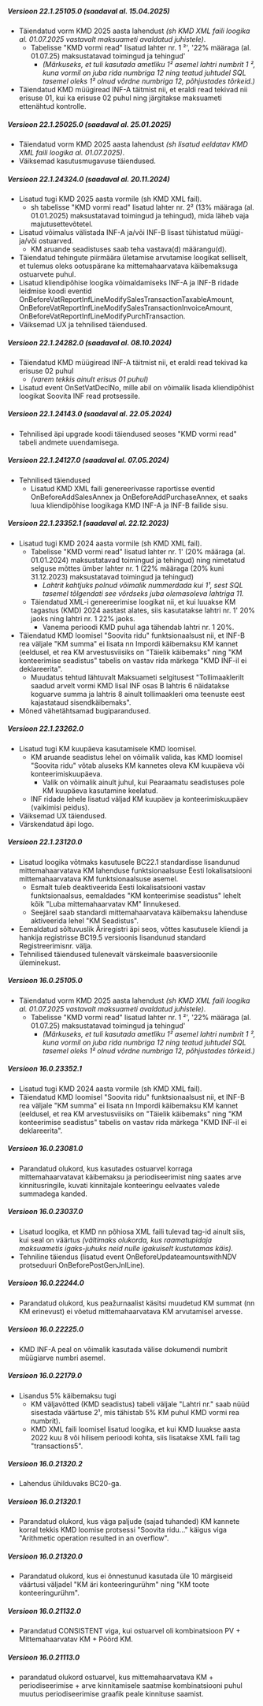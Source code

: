 ---
---
##### Versioon 22.1.25105.0 _(saadaval al. 15.04.2025)_
- Täiendatud vorm KMD 2025 aasta lahendust _(sh KMD XML faili loogika al. 01.07.2025 vastavalt maksuameti avaldatud juhistele)_.
  - Tabelisse "KMD vormi read" lisatud lahter nr. 1 ²', '22% määraga (al. 01.07.25) maksustatavad toimingud ja tehingud'
    - _(Märkuseks, et tuli kasutada ametliku 1² asemel lahtri numbrit 1 ², kuna vormil on juba rida numbriga 12 ning teatud juhtudel SQL tasemel oleks 1² olnud võrdne numbriga 12, põhjustades tõrkeid.)_
- Täiendatud KMD müügiread INF-A täitmist nii, et eraldi read tekivad nii erisuse 01, kui ka erisuse 02 puhul ning järgitakse maksuameti ettenähtud kontrolle.  

##### Versioon 22.1.25025.0 _(saadaval al. 25.01.2025)_
- Täiendatud vorm KMD 2025 aasta lahendust _(sh lisatud eeldatav KMD XML faili loogika al. 01.07.2025)_.
- Väiksemad kasutusmugavuse täiendused.  

##### Versioon 22.1.24324.0 _(saadaval al. 20.11.2024)_
- Lisatud tugi KMD 2025 aasta vormile (sh KMD XML fail).
  - sh tabelisse "KMD vormi read" lisatud lahter nr. 2² (13% määraga (al. 01.01.2025) maksustatavad toimingud ja tehingud), mida läheb vaja majutusettevõtetel.
- Lisatud võimalus välistada INF-A ja/või INF-B lisast tühistatud müügi- ja/või ostuarved.
  - KM aruande seadistuses saab teha vastava(d) määrangu(d).
- Täiendatud tehingute piirmäära ületamise arvutamise loogikat selliselt, et tulemus oleks ootuspärane ka mittemahaarvatava käibemaksuga ostuarvete puhul.
- Lisatud kliendipõhise loogika võimaldamiseks INF-A ja INF-B ridade leidmise koodi eventid OnBeforeVatReportInfLineModifySalesTransactionTaxableAmount, OnBeforeVatReportInfLineModifySalesTransactionInvoiceAmount, OnBeforeVatReportInfLineModifyPurchTransaction.
- Väiksemad UX ja tehnilised täiendused.  

##### Versioon 22.1.24282.0 _(saadaval al. 08.10.2024)_
- Täiendatud KMD müügiread INF-A täitmist nii, et eraldi read tekivad ka erisuse 02 puhul
  - _(varem tekkis ainult erisus 01 puhul)_
- Lisatud event OnSetVatDeclNo, mille abil on võimalik lisada kliendipõhist loogikat Soovita INF read protsessile.  

##### Versioon 22.1.24143.0 _(saadaval al. 22.05.2024)_
- Tehnilised äpi upgrade koodi täiendused seoses "KMD vormi read" tabeli andmete uuendamisega.  

##### Versioon 22.1.24127.0 _(saadaval al. 07.05.2024)_
- Tehnilised täiendused
  - Lisatud KMD XML faili genereerivasse raportisse eventid OnBeforeAddSalesAnnex ja OnBeforeAddPurchaseAnnex, et saaks luua kliendipõhise loogikaga KMD INF-A ja INF-B failide sisu.  

##### Versioon 22.1.23352.1 _(saadaval al. 22.12.2023)_
- Lisatud tugi KMD 2024 aasta vormile (sh KMD XML fail).
  - Tabelisse "KMD vormi read" lisatud lahter nr. 1' (20% määraga (al. 01.01.2024) maksustatavad toimingud ja tehingud) ning nimetatud selguse mõttes ümber lahter nr. 1 (22% määraga (20% kuni 31.12.2023) maksustatavad toimingud ja tehingud)
    - _Lahtrit kahtjuks polnud võimalik nummerdada kui 1¹, sest SQL tasemel tõlgendati see võrdseks juba olemasoleva lahtriga 11._
  - Täiendatud XML-i genereerimise loogikat nii, et kui luuakse KM tagastus (KMD) 2024 aastast alates, siis kasutatakse lahtri nr. 1' 20% jaoks ning lahtri nr. 1 22% jaoks.
    - Vanema perioodi KMD puhul aga tähendab lahtri nr. 1 20%.
- Täiendatud KMD loomisel "Soovita ridu" funktsionaalsust nii, et INF-B rea väljale "KM summa" ei lisata nn Impordi käibemaksu KM kannet (eeldusel, et rea KM arvestusviisiks on "Täielik käibemaks" ning "KM konteerimise seadistus" tabelis on vastav rida märkega "KMD INF-il ei deklareerita".
  - Muudatus tehtud lähtuvalt Maksuameti selgitusest "Tollimaaklerilt saadud arvelt vormi KMD lisal INF osas B lahtris 6 näidatakse koguarve summa ja lahtris 8 ainult tollimaakleri oma teenuste eest kajastataud sisendkäibemaks".
- Mõned vähetähtsamad bugiparandused.  

##### Versioon 22.1.23262.0
- Lisatud tugi KM kuupäeva kasutamisele KMD loomisel.
  - KM aruande seadistus lehel on võimalik valida, kas KMD loomisel "Soovita ridu" võtab aluseks KM kannetes oleva KM kuupäeva või konteerimiskuupäeva.
    - Valik on võimalik ainult juhul, kui Pearaamatu seadistuses pole KM kuupäeva kasutamine keelatud.
  - INF ridade lehele lisatud väljad KM kuupäev ja konteerimiskuupäev (vaikimisi peidus).
- Väiksemad UX täiendused.
- Värskendatud äpi logo.  

##### Versioon 22.1.23120.0
- Lisatud loogika võtmaks kasutusele BC22.1 standardisse lisandunud mittemahaarvatava KM lahenduse funktsionaalsuse Eesti lokalisatsiooni mittemahaarvatava KM funktsionaalsuse asemel.
  - Esmalt tuleb deaktiveerida Eesti lokalisatsiooni vastav funktsionaalsus, eemaldades "KM konteerimise seadistus" lehelt kõik "Luba mittemahaarvatav KM" linnukesed.
  - Seejärel saab standardi mittemahaarvatava käibemaksu lahenduse aktiveerida lehel "KM Seadistus". 
- Eemaldatud sõltuvuslik Äriregistri äpi seos, võttes kasutusele kliendi ja hankija registrisse BC19.5 versioonis lisandunud standard Registreerimisnr. välja.
- Tehnilised täiendused tulenevalt värskeimale baasversioonile üleminekust.  

##### Versioon 16.0.25105.0
- Täiendatud vorm KMD 2025 aasta lahendust _(sh KMD XML faili loogika al. 01.07.2025 vastavalt maksuameti avaldatud juhistele)_.
  - Tabelisse "KMD vormi read" lisatud lahter nr. 1 ²', '22% määraga (al. 01.07.25) maksustatavad toimingud ja tehingud'
    - _(Märkuseks, et tuli kasutada ametliku 1² asemel lahtri numbrit 1 ², kuna vormil on juba rida numbriga 12 ning teatud juhtudel SQL tasemel oleks 1² olnud võrdne numbriga 12, põhjustades tõrkeid.)_  

##### Versioon 16.0.23352.1
- Lisatud tugi KMD 2024 aasta vormile (sh KMD XML fail).
- Täiendatud KMD loomisel "Soovita ridu" funktsionaalsust nii, et INF-B rea väljale "KM summa" ei lisata nn Impordi käibemaksu KM kannet (eeldusel, et rea KM arvestusviisiks on "Täielik käibemaks" ning "KM konteerimise seadistus" tabelis on vastav rida märkega "KMD INF-il ei deklareerita".  

##### Versioon 16.0.23081.0
- Parandatud olukord, kus kasutades ostuarvel korraga mittemahaarvatavat käibemaksu ja periodiseerimist ning saates arve kinnitusringile, kuvati kinnitajale konteeringu eelvaates valede summadega kanded.

##### Versioon 16.0.23037.0
- Lisatud loogika, et KMD nn põhiosa XML faili tulevad tag-id ainult siis, kui seal on väärtus _(vältimaks olukorda, kus raamatupidaja maksuametis igaks-juhuks neid nulle igakuiselt kustutamas käis)._
- Tehniline täiendus (lisatud event OnBeforeUpdateamountswithNDV protseduuri OnBeforePostGenJnlLine).
  
##### Versioon 16.0.22244.0
- Parandatud olukord, kus peažurnaalist käsitsi muudetud KM summat (nn KM erinevust) ei võetud mittemahaarvatava KM arvutamisel arvesse.

##### Versioon 16.0.22225.0
- KMD INF-A peal on võimalik kasutada välise dokumendi numbrit müügiarve numbri asemel.
  
##### Versioon 16.0.22179.0
- Lisandus 5% käibemaksu tugi
  - KM väljavõtted (KMD seadistus) tabeli väljale "Lahtri nr." saab nüüd sisestada väärtuse 2¹, mis tähistab 5% KM puhul KMD vormi rea numbrit).
  - KMD XML faili loomisel lisatud loogika, et kui KMD luuakse aasta 2022 kuu 8 või hilisem perioodi kohta, siis lisatakse XML faili tag "transactions5".
  
##### Versioon 16.0.21320.2
- Lahendus ühilduvaks BC20-ga.
  
##### Versioon 16.0.21320.1
- Parandatud olukord, kus väga paljude (sajad tuhanded) KM kannete korral tekkis KMD loomise protsessi "Soovita ridu..." käigus viga "Arithmetic operation resulted in an overflow".
  
##### Versioon 16.0.21320.0
- Parandatud olukord, kus ei õnnestunud kasutada üle 10 märgiseid väärtusi väljadel "KM äri konteeringurühm" ning "KM toote konteeringurühm".
  
##### Versioon 16.0.21132.0
- Parandatud CONSISTENT viga, kui ostuarvel oli kombinatsioon PV + Mittemahaarvatav KM + Pöörd KM.
  
##### Versioon 16.0.21113.0
- parandatud olukord ostuarvel, kus mittemahaarvatava KM + periodiseerimise + arve kinnitamisele saatmise kombinatsiooni puhul muutus periodiseerimise graafik peale kinnituse saamist.
